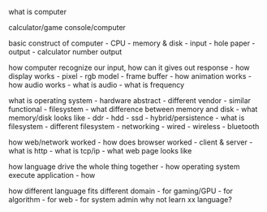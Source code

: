 what is computer

   calculator/game console/computer

   basic construct of computer
        - CPU
        - memory & disk
        - input
          - hole paper
        - output
          - calculator number output

   how computer recognize our input, how can it gives out response
        - how display works
          - pixel 
          - rgb model
          - frame buffer
          - how animation works
        - how audio works
          - what is audio
          - what is frequency

   what is operating system
        - hardware abstract 
          - different vendor
          - similar functional
        - filesystem
          - what difference between memory and disk
          - what memory/disk looks like
            - ddr
            - hdd
            - ssd
            - hybrid/persistence
          - what is filesystem
            - different filesystem
        - networking
          - wired
          - wireless
          - bluetooth

   how web/network worked 
        - how does browser worked
        - client & server
        - what is http
        - what is tcp/ip
        - what web page looks like
   
   how language drive the whole thing together
        - how operating system execute application
        - how 

   how different language fits different domain
        - for gaming/GPU
        - for algorithm
        - for web
        - for system admin
   why not learn xx language?
